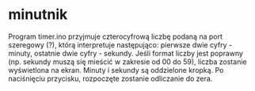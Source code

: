 # minutnik

Program timer.ino przyjmuje czterocyfrową liczbę podaną na port szeregowy (?), którą interpretuje następująco: pierwsze dwie cyfry - minuty, ostatnie dwie cyfry - sekundy.
Jeśli format liczby jest poprawny (np. sekundy muszą się mieścić w zakresie od 00 do 59), liczba zostanie wyświetlona na ekran. Minuty i sekundy są oddzielone kropką.
Po naciśnięciu przycisku, rozpoczęte zostanie odliczanie do zera.
